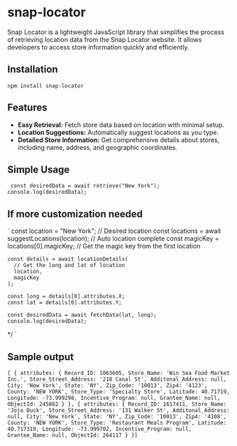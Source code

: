 # snap-locator

Snap Locator is a lightweight JavaScript library that simplifies the process of retrieving location data from the Snap Locator website. It allows developers to access store information quickly and efficiently.

## Installation

`npm install snap-locator`

## Features

- **Easy Retrieval:** Fetch store data based on location with minimal setup.
- **Location Suggestions:** Automatically suggest locations as you type.
- **Detailed Store Information:** Get comprehensive details about stores, including name, address, and geographic coordinates.

## Simple Usage

` const desiredData = await retrieve("New York");
  console.log(desiredData);`

## If more customization needed

`
const location = "New York"; // Desired location
const locations = await suggestLocations(location); // Auto location complete
const magicKey = locations[0].magicKey; // Get the magic key from the first location

    const details = await locationDetails(
      // Get the long and lat of location
      location,
      magicKey
    );

    const long = details[0].attributes.X;
    const lat = details[0].attributes.Y;

    const desiredData = await fetchData(lat, long);
    console.log(desiredData);

\*/
`

## Sample output

`[ {
    attributes: {
      Record_ID: 1063605,
      Store_Name: 'Win Sea Food Market Inc.',
      Store_Street_Address: '218 Canal St',
      Additonal_Address: null,
      City: 'New York',
      State: 'NY',
      Zip_Code: '10013',
      Zip4: '4123',
      County: 'NEW YORK',
      Store_Type: 'Specialty Store',
      Latitude: 40.71719,
      Longitude: -73.999298,
      Incentive_Program: null,
      Grantee_Name: null,
      ObjectId: 245862
    }
  },
  {
    attributes: {
      Record_ID: 1617411,
      Store_Name: 'Jojo Duck',
      Store_Street_Address: '131 Walker St',
      Additonal_Address: null,
      City: 'New York',
      State: 'NY',
      Zip_Code: '10013',
      Zip4: '4108',
      County: 'NEW YORK',
      Store_Type: 'Restaurant Meals Program',
      Latitude: 40.717319,
      Longitude: -73.999702,
      Incentive_Program: null,
      Grantee_Name: null,
      ObjectId: 264117
    }
  }]`
